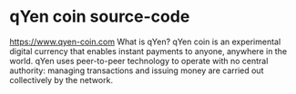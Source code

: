 # qYen coin source-code
https://www.qyen-coin.com
What is qYen?
qYen coin is an experimental digital currency that enables instant payments to anyone, anywhere in the world. qYen uses peer-to-peer technology to operate with no central authority: managing transactions and issuing money are carried out collectively by the network. 
